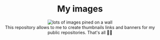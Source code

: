 <h1 align="center"> My images </h1>

<p align="center"> <img alt="lots of images pined on a wall" src="https://github.com/Jujufinote/my_images/blob/main/my_images/Definitive/pexels-taryn-elliott-4340919.jpg"/>
<br>This repository allows to me to create thumbnails links and banners for my public repositories. That's all 🤷‍♀️ </p>
